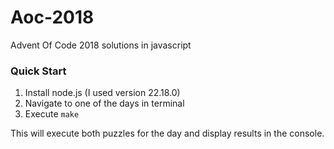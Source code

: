 # Aoc-2018
Advent Of Code 2018 solutions in javascript

### Quick Start ###
1. Install node.js (I used version 22.18.0)
2. Navigate to one of the days in terminal
3. Execute `make`

This will execute both puzzles for the day and display results in the console.

